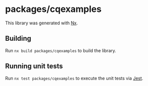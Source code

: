 # packages/cqexamples

This library was generated with [Nx](https://nx.dev).

## Building

Run `nx build packages/cqexamples` to build the library.

## Running unit tests

Run `nx test packages/cqexamples` to execute the unit tests via [Jest](https://jestjs.io).
